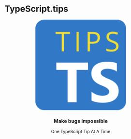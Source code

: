 # TypeScript.tips

<p align="center">
  <a href="https://typescript.tips/">
    <img alt="TypeScript.tips logo" src="public/logo.png" width="300" height="300" style="max-width: 100%;" />
  </a>
</p>

<h3 align="center">Make bugs impossible</h3>
<p align="center">One TypeScript Tip At A Time</p>
